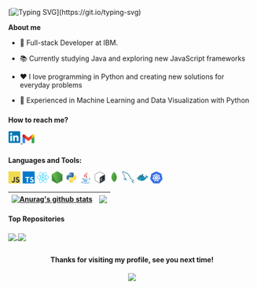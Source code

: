 [![Typing SVG](https://readme-typing-svg.demolab.com?font=Fira+Code&pause=1000&color=58A6FF&width=435&lines=Hi+there%2C+I'm+Jo%C3%A3o+Victor%F0%9F%91%8B%F0%9F%8F%BC;Welcome+to+my+Github+Profile!)](https://git.io/typing-svg)

**About me**

- 💼 Full-stack Developer at IBM.

- 📚 Currently studying Java and exploring new JavaScript frameworks

- ❤️ I love programming in Python and creating new solutions for everyday problems

- 🤖 Experienced in Machine Learning and Data Visualization with Python

###

**How to reach me?**

<a href="https://www.linkedin.com/in/joao-victor-ferreira-da-silva/">
  <code><img src="./resources/linkedin-original.svg" height="25"/></code>
</a>
<a href="mailto:jvictorfsilva@gmail.com">
  <code><img src="./resources/gmail-original.svg" height="18"/></code>
</a>

###

**Languages and Tools:**

<code><img height="25" src="./resources/javascript-original.svg"></code>
<code><img height="25" src="./resources/typescript-original.svg"></code>
<code><img height="25" src="./resources/react-original.svg"></code>
<code><img height="25" src="./resources/nodejs-original.svg"></code>
<code><img height="25" src="./resources/python-original.svg"></code>
<code><img height="25" src="./resources/java-original.svg"></code>
<code><img height="25" src="./resources/bash-original.svg"></code>
<code><img height="25" src="./resources/mongodb-original.svg"></code>
<code><img height="25" src="./resources/mysql-original.svg"></code>
<code><img height="25" src="./resources/docker-original.svg"></code>
<code><img height="25" src="./resources/kubernetes-original.svg"></code>

| <a href="https://github.com/jvictorfsilva"><img align="center" src="https://github-readme-stats.vercel.app/api?username=jvictorfsilva&show_icons=true&theme=github_dark&include_all_commits=true&count_private=true" alt="Anurag's github stats" /></a> | <a href="https://github.com/jvictorfsilva"><img align="center" src="https://github-readme-stats.vercel.app/api/top-langs/?username=jvictorfsilva&layout=compact&langs_count=6&theme=github_dark" /></a> |
| ------------------------------------------------------------------------------------------------------------------------------------------------------------------------------------------------------------------------------------------------------- | ------------------------------------------------------------------------------------------------------------------------------------------------------------------------------------------------------- |

#### Top Repositories

<a href="https://github.com/jvictorfsilva/Slime-Disorder">
  <img align="center" src="https://github-readme-stats.vercel.app/api/pin/?username=jvictorfsilva&repo=Slime-Disorder&theme=github_dark" />
</a>
<a href="https://github.com/jvictorfsilva/stock-control">
  <img align="center" src="https://github-readme-stats.vercel.app/api/pin/?username=jvictorfsilva&repo=stock-control&theme=github_dark" />
</a>

  
  ##
  
<h4 align="center">Thanks for visiting my profile, see you next time!</h4>
<p align="center">
  <img src="https://profile-counter.glitch.me/jvictorfsilva/count.svg" />
</p>
